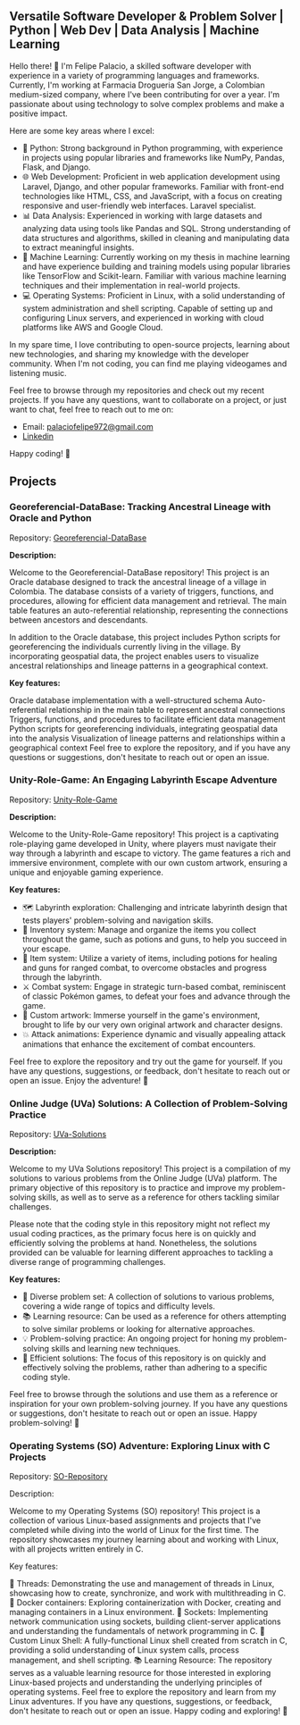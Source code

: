 ## Versatile Software Developer & Problem Solver | Python | Web Dev | Data Analysis | Machine Learning

Hello there! 👋 I'm Felipe Palacio, a skilled software developer with experience in a variety of programming languages and frameworks. Currently, I'm working at Farmacia Drogueria San Jorge, a Colombian medium-sized company, where I've been contributing for over a year. I'm passionate about using technology to solve complex problems and make a positive impact.

Here are some key areas where I excel:

- 🐍 Python: Strong background in Python programming, with experience in projects using popular libraries and frameworks like NumPy, Pandas, Flask, and Django.
- 🌐 Web Development: Proficient in web application development using Laravel, Django, and other popular frameworks. Familiar with front-end technologies like HTML, CSS, and JavaScript, with a focus on creating responsive and user-friendly web interfaces. Laravel specialist.
- 📊 Data Analysis: Experienced in working with large datasets and analyzing data using tools like Pandas and SQL. Strong understanding of data structures and algorithms, skilled in cleaning and manipulating data to extract meaningful insights.
- 🤖 Machine Learning: Currently working on my thesis in machine learning and have experience building and training models using popular libraries like TensorFlow and Scikit-learn. Familiar with various machine learning techniques and their implementation in real-world projects.
- 💻 Operating Systems: Proficient in Linux, with a solid understanding of system administration and shell scripting. Capable of setting up and configuring Linux servers, and experienced in working with cloud platforms like AWS and Google Cloud.

In my spare time, I love contributing to open-source projects, learning about new technologies, and sharing my knowledge with the developer community. When I'm not coding, you can find me playing videogames and listening music.

Feel free to browse through my repositories and check out my recent projects. If you have any questions, want to collaborate on a project, or just want to chat, feel free to reach out to me on:
- Email: palaciofelipe972@gmail.com
- [Linkedin](https://www.linkedin.com/in/carlos-felipe-palacio-lozano-374098248/)

Happy coding! 🚀

## Projects

### Georeferencial-DataBase: Tracking Ancestral Lineage with Oracle and Python

Repository: [Georeferencial-DataBase](https://github.com/FelipePalacio293/Georeferencial-DataBase)

**Description:**

Welcome to the Georeferencial-DataBase repository! This project is an Oracle database designed to track the ancestral lineage of a village in Colombia. The database consists of a variety of triggers, functions, and procedures, allowing for efficient data management and retrieval. The main table features an auto-referential relationship, representing the connections between ancestors and descendants.

In addition to the Oracle database, this project includes Python scripts for georeferencing the individuals currently living in the village. By incorporating geospatial data, the project enables users to visualize ancestral relationships and lineage patterns in a geographical context.

**Key features:**

Oracle database implementation with a well-structured schema
Auto-referential relationship in the main table to represent ancestral connections
Triggers, functions, and procedures to facilitate efficient data management
Python scripts for georeferencing individuals, integrating geospatial data into the analysis
Visualization of lineage patterns and relationships within a geographical context
Feel free to explore the repository, and if you have any questions or suggestions, don't hesitate to reach out or open an issue.

### Unity-Role-Game: An Engaging Labyrinth Escape Adventure

Repository: [Unity-Role-Game](https://github.com/FelipePalacio293/Unity-Role-Game)

**Description:**

Welcome to the Unity-Role-Game repository! This project is a captivating role-playing game developed in Unity, where players must navigate their way through a labyrinth and escape to victory. The game features a rich and immersive environment, complete with our own custom artwork, ensuring a unique and enjoyable gaming experience.

**Key features:**

- 🗺️ Labyrinth exploration: Challenging and intricate labyrinth design that tests players' problem-solving and navigation skills.
- 🎒 Inventory system: Manage and organize the items you collect throughout the game, such as potions and guns, to help you succeed in your escape.
- 🧪 Item system: Utilize a variety of items, including potions for healing and guns for ranged combat, to overcome obstacles and progress through the labyrinth.
- ⚔️ Combat system: Engage in strategic turn-based combat, reminiscent of classic Pokémon games, to defeat your foes and advance through the game.
- 🎨 Custom artwork: Immerse yourself in the game's environment, brought to life by our very own original artwork and character designs.
- 💥 Attack animations: Experience dynamic and visually appealing attack animations that enhance the excitement of combat encounters.

Feel free to explore the repository and try out the game for yourself. If you have any questions, suggestions, or feedback, don't hesitate to reach out or open an issue. Enjoy the adventure! 🚀

### Online Judge (UVa) Solutions: A Collection of Problem-Solving Practice

Repository: [UVa-Solutions](https://github.com/FelipePalacio293/UVA-problems-Solutions)

**Description:**

Welcome to my UVa Solutions repository! This project is a compilation of my solutions to various problems from the Online Judge (UVa) platform. The primary objective of this repository is to practice and improve my problem-solving skills, as well as to serve as a reference for others tackling similar challenges.

Please note that the coding style in this repository might not reflect my usual coding practices, as the primary focus here is on quickly and efficiently solving the problems at hand. Nonetheless, the solutions provided can be valuable for learning different approaches to tackling a diverse range of programming challenges.

**Key features:**

- 🧩 Diverse problem set: A collection of solutions to various problems, covering a wide range of topics and difficulty levels.
- 📚 Learning resource: Can be used as a reference for others attempting to solve similar problems or looking for alternative approaches.
- 💡 Problem-solving practice: An ongoing project for honing my problem-solving skills and learning new techniques.
- 🚀 Efficient solutions: The focus of this repository is on quickly and effectively solving the problems, rather than adhering to a specific coding style.

Feel free to browse through the solutions and use them as a reference or inspiration for your own problem-solving journey. If you have any questions or suggestions, don't hesitate to reach out or open an issue. Happy problem-solving! 🚀

### Operating Systems (SO) Adventure: Exploring Linux with C Projects

Repository: [SO-Repository](https://github.com/FelipePalacio293/SO) 

Description:

Welcome to my Operating Systems (SO) repository! This project is a collection of various Linux-based assignments and projects that I've completed while diving into the world of Linux for the first time. The repository showcases my journey learning about and working with Linux, with all projects written entirely in C.

Key features:

🧵 Threads: Demonstrating the use and management of threads in Linux, showcasing how to create, synchronize, and work with multithreading in C.
🐳 Docker containers: Exploring containerization with Docker, creating and managing containers in a Linux environment.
🔌 Sockets: Implementing network communication using sockets, building client-server applications and understanding the fundamentals of network programming in C.
🐚 Custom Linux Shell: A fully-functional Linux shell created from scratch in C, providing a solid understanding of Linux system calls, process management, and shell scripting.
📚 Learning Resource: The repository serves as a valuable learning resource for those interested in exploring Linux-based projects and understanding the underlying principles of operating systems.
Feel free to explore the repository and learn from my Linux adventures. If you have any questions, suggestions, or feedback, don't hesitate to reach out or open an issue. Happy coding and exploring! 🚀


### 
